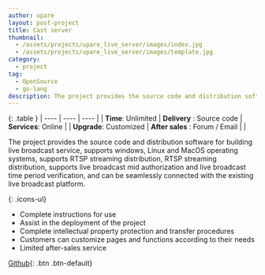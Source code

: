 ```yaml
---
author: upare
layout: post-project
title: Cast server
thumbnail: 
  - /assets/projects/upare_live_server/images/index.jpg
  - /assets/projects/upare_live_server/images/template.jpg
category: 
  - project
tag:
  - OpenSource
  - go-lang
description: The project provides the source code and distribution software for building live broadcast service, supports  windows, Linux and MacOS operating systems, supports RTSP streaming distribution, RTSP streaming distribution, supports live broadcast mid authorization and live broadcast time period verification, and can be seamlessly connected with the existing live broadcast platform.  
---
```

{:  .table }
| ---- | ---- | ---- |
| **Time**:  Unlimited  |  **Delivery** :  Source code  |  **Services**:  Online |
| **Upgrade**:  Customized  |  **After sales** :  Forum / Email  | |

The project provides the source code and distribution software for building live broadcast service, supports  windows, Linux and MacOS operating systems, supports RTSP streaming distribution, RTSP streaming distribution, supports live broadcast mid authorization and live broadcast time period verification, and can be seamlessly connected with the existing live broadcast platform. 

{: .icons-ul}
- Complete instructions for use
- Assist in the deployment of the project
- Complete intellectual property protection and transfer procedures
- Customers can customize pages and functions according to their needs
- Limited after-sales service


[Github](https://github.com/hallwann/EasyDarwinMysql){: .btn .btn-default}